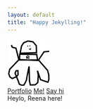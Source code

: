 ```yaml
---
layout: default
title: "Happy Jekylling!"
---
```

<div class="bg-white text-black
 shadow-md">
  <div class="max-w-7xl mx-auto px-4 py-5 sm:px-6 lg:px-8">
    <div class="flex justify-between items-center">
      <!-- Logo Section -->
      <div class="text-2xl font-semibold">
        <a href="#" class="text-white hover:text-gray-300">
            <img src="assets/logo/logo.png" alt="Logo" class="h-8">        
        </a>
      </div>
      <!-- Navigation Links -->
      <div class="flex space-x-16">
        <a href="#" class="hover:text-gray-300">Portfolio</a>
        <a href="#about" class="hover:text-gray-300">Me!</a>
        <a href="#contact" class="hover:text-gray-300">Say hi</a>
      </div>
  </div>
</div>
</div>


<!-- Intro Text -->
<div class="text-4xl"> Heylo, Reena here! </div>


